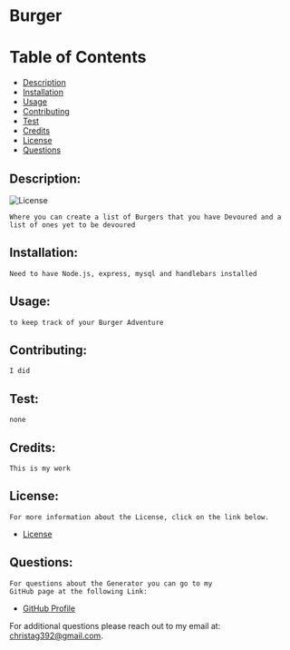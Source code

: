 # Burger

# Table of Contents

- [Description](#description)
- [Installation](#installation)
- [Usage](#usage) 
- [Contributing](#contributing)
- [Test](#test)
- [Credits](#credits)
- [License](#license) 
- [Questions](#questions)

## Description:
![License](https://img.shields.io/badge/License--blue.svg "License Badge")

    Where you can create a list of Burgers that you have Devoured and a list of ones yet to be devoured
## Installation:
    Need to have Node.js, express, mysql and handlebars installed
## Usage:
    to keep track of your Burger Adventure
## Contributing:
    I did
## Test:
    none
## Credits:
    This is my work
## License:
    For more information about the License, click on the link below.
    
- [License](https://opensource.org/licenses/)

## Questions:
    For questions about the Generator you can go to my 
    GitHub page at the following Link: 

- [GitHub Profile](https://github.com/AlexTagg392)

For additional questions please reach out to my email at: christag392@gmail.com.
